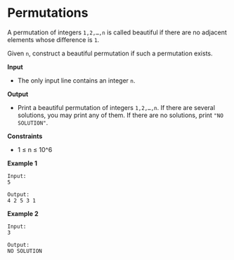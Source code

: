 # Permutations

A permutation of integers `1,2,…,n` is called beautiful if there are no adjacent elements whose difference is `1`.

Given `n`, construct a beautiful permutation if such a permutation exists.

**Input**
- The only input line contains an integer `n`.

**Output**
- Print a beautiful permutation of integers `1,2,…,n`. If there are several solutions, you may print any of them. If there are no solutions, print `"NO SOLUTION"`.

**Constraints**
- 1 ≤ n ≤ 10^6

**Example 1**
```
Input:
5

Output:
4 2 5 3 1
```

**Example 2**
```
Input:
3

Output:
NO SOLUTION
```
